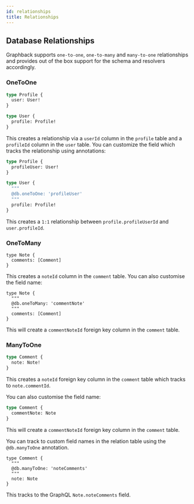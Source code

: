 ```yaml
---
id: relationships
title: Relationships
---
```


## Database Relationships

Graphback supports `one-to-one`, `one-to-many` and `many-to-one` relationships and provides out of the box support for the schema and resolvers accordingly.

### OneToOne

```graphql
type Profile {
  user: User!
}

type User {
  profile: Profile!
}
```

This creates a relationship via a `userId` column in the `profile` table and a `profileId` column in the `user` table. You can customize the field which tracks the relationship using annotations:

```graphql
type Profile {
  profileUser: User!
}

type User {
  """
  @db.oneToOne: 'profileUser'
  """
  profile: Profile!
}
```

This creates a `1:1` relationship between `profile.profileUserId` and `user.profileId`.

### OneToMany

```gql
type Note {
  comments: [Comment]
}
```

This creates a `noteId` column in the `comment` table. You can also customise the field name:

```gql
type Note {
  """
  @db.oneToMany: 'commentNote'
  """
  comments: [Comment]
}
```

This will create a `commentNoteId` foreign key column in the `comment` table.

### ManyToOne

```graphql
type Comment {
  note: Note!
}
```

This creates a `noteId` foreign key column in the `comment` table which tracks to `note.commentId`.

You can also customise the field name:

```graphql
type Comment {
  commentNote: Note
}
```

This will create a `commentNoteId` foreign key column in the `comment` table.

You can track to custom field names in the relation table using the `@db.manyToOne` annotation.

```gql
type Comment {
  """
  @db.manyToOne: 'noteComments'
  """
  note: Note
}
```

This tracks to the GraphQL `Note.noteComments` field.